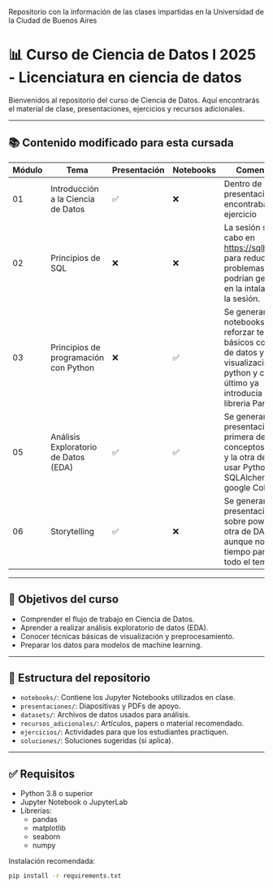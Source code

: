 
Repositorio con la información de las clases impartidas en la Universidad de la Ciudad de Buenos Aires

# 📊 Curso de Ciencia de Datos I 2025 - Licenciatura en ciencia de datos

Bienvenidos al repositorio del curso de Ciencia de Datos. Aquí encontrarás el material de clase, presentaciones, ejercicios y recursos adicionales.

---

## 📚 Contenido modificado para esta cursada

| Módulo | Tema                        | Presentación | Notebooks | Comentarios |
|--------|-----------------------------|--------------|-----------|-------------|
| 01     | Introducción a la Ciencia de Datos | ✅         | ❌             | Dentro de la presentacion se encontraba el ejercicio |
| 02     | Principios de SQL                  | ❌         | ❌             | La sesión se llevo a cabo en https://sqlbolt.com/ para reducir los problemas que podrían generarse en la intalación de la sesión. |
| 03     | Principios de programación con Python               | ❌          | ✅            | Se generaron tres notebooks para reforzar temás básicos como tipo de datos y visualización con python y collab y el último ya introducia la libreria Pandas. |
| 05     | Análisis Exploratorio de Datos (EDA) | ✅         | ✅            | Se generaron dos presentaciones: la primera del conceptos de EDA y la otra de cmo usar Python y SQLAlchemy en google Colab |
| 06    | Storytelling                         | ✅         |❌           | Se generaron dos presentaciones: sobre powerbi y otra de DAX, aunque no nos dio tiempo para ver todo el tema |

---

## 🧠 Objetivos del curso

- Comprender el flujo de trabajo en Ciencia de Datos.
- Aprender a realizar análisis exploratorio de datos (EDA).
- Conocer técnicas básicas de visualización y preprocesamiento.
- Preparar los datos para modelos de machine learning.

---

## 📁 Estructura del repositorio

- `notebooks/`: Contiene los Jupyter Notebooks utilizados en clase.
- `presentaciones/`: Diapositivas y PDFs de apoyo.
- `datasets/`: Archivos de datos usados para análisis.
- `recursos_adicionales/`: Artículos, papers o material recomendado.
- `ejercicios/`: Actividades para que los estudiantes practiquen.
- `soluciones/`: Soluciones sugeridas (si aplica).

---

## ✅ Requisitos

- Python 3.8 o superior
- Jupyter Notebook o JupyterLab
- Librerías:
  - pandas
  - matplotlib
  - seaborn
  - numpy

Instalación recomendada:

```bash
pip install -r requirements.txt
